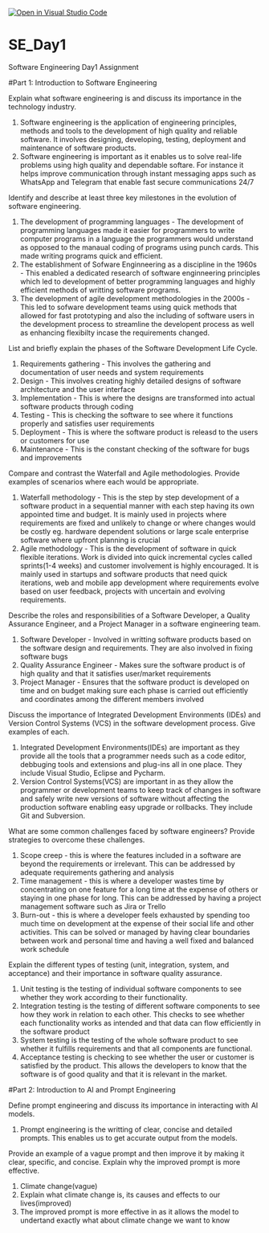 [![Open in Visual Studio Code](https://classroom.github.com/assets/open-in-vscode-2e0aaae1b6195c2367325f4f02e2d04e9abb55f0b24a779b69b11b9e10269abc.svg)](https://classroom.github.com/online_ide?assignment_repo_id=18365354&assignment_repo_type=AssignmentRepo)
# SE_Day1
Software Engineering Day1 Assignment

#Part 1: Introduction to Software Engineering

Explain what software engineering is and discuss its importance in the technology industry.
1. Software engineering is the application of engineering principles, methods and tools to the development of high quality and reliable software. It involves designing, developing, testing, deployment and maintenance of software products.
2. Software engineering is important as it enables us to solve real-life problems using high quality and dependable softare. For instance it helps improve communication through instant messaging apps such as WhatsApp and Telegram that enable fast secure communications 24/7


Identify and describe at least three key milestones in the evolution of software engineering.
1. The development of programming languages - The development of programming languages made it easier for programmers to write computer programs in a language the programmers would understand as opposed to the manaual coding of programs using punch
cards. This made writing programs quick and efficient.
2. The establishment of Sofware Enginneering as a discipline in the 1960s - This enabled a dedicated research of software enginneering principles which led to development of better programming languages and highly efficient methods of writting software programs.
3. The development of agile development methodologies in the 2000s - This led to sofware development teams using quick methods that allowed for fast prototyping and also the including of software users in the development process to streamline the developent process as well as enhancing flexibilty incase the requirements changed.


List and briefly explain the phases of the Software Development Life Cycle.
1. Requirements gathering - This involves the gathering and documentation of user needs and system requirements
2. Design - This involves creating highly detailed designs of software architecture and the user interface
3. Implementation - This is where the designs are transformed into actual software products through coding
4. Testing - This is checking the software to see where it functions properly and satisfies user requirements
5. Deployment - This is where the software product is releasd to the users or customers for use
6. Maintenance - This is the constant checking of the software for bugs and improvements  


Compare and contrast the Waterfall and Agile methodologies. Provide examples of scenarios where each would be appropriate.
1. Waterfall methodology - This is the step by step development of a software product in a sequential manner with each step having its own appointed time and budget. It is mainly used in projects where requirements are fixed and unlikely to change or where changes would be costly eg. hardware dependent solutions or large scale enterprise software where upfront planning is crucial
2. Agile methodology - This is the development of software in quick flexible iterations. Work is divided into quick incremental cycles called sprints(1-4 weeks) and customer involvement is highly encouraged. It is mainly used in startups and software products that need quick iterations, web and mobile app development where requirements evolve based on user feedback, projects with uncertain and evolving requirements.

Describe the roles and responsibilities of a Software Developer, a Quality Assurance Engineer, and a Project Manager in a software engineering team.
1. Software Developer - Involved in writting software products based on the software design and requirements. They are also involved in fixing software bugs
2. Quality Assurance Engineer - Makes sure the software product is of high quality and that it satisfies user/market requirements
3. Project Manager - Ensures that the software product is developed on time and on budget making sure each phase is carried out efficiently and coordinates among the different members involved


Discuss the importance of Integrated Development Environments (IDEs) and Version Control Systems (VCS) in the software development process. Give examples of each.
1. Integrated Development Environments(IDEs) are important as they provide all the tools that a programmer needs such as a code editor, debbuging tools and extensions and plug-ins all in one place. They include Visual Studio, Eclipse and Pycharm.
2. Version Control Systems(VCS) are important in as they allow the programmer or development teams to keep track of changes in software and safely write new versions of software without affecting the production software enabling easy upgrade or rollbacks. They include Git and Subversion.


What are some common challenges faced by software engineers? Provide strategies to overcome these challenges.
1. Scope creep - this is where the features included in a software are beyond the requirements or irrelevant. This can be addressed by adequate requirements gathering and analysis
2. Time management - this is where a developer wastes time by concentrating on one feature for a long time at the expense of others or staying in one phase for long. This can be addressed by having a project management software such as Jira or Trello
3. Burn-out - this is where a developer feels exhausted by spending too much time on development at the expense of their social life and other activities. This can be solved or managed by having clear boundaries between work and personal time and having a well fixed and balanced work schedule


Explain the different types of testing (unit, integration, system, and acceptance) and their importance in software quality assurance.
1. Unit testing is the testing of individual software components to see whether they work according to their functionality. 
2. Integration testing is the testing of different software components to see how they work in relation to each other. This checks to see whether each functionality works as intended and that data can flow efficiently in the software product
3. System testing is the testing of the whole software product to see whether it fulfills requirements and that all components are functional.
4. Acceptance testing is checking to see whether the user or customer is satisfied by the product. This allows the developers to know that the software is of good quality and that it is relevant in the market.


#Part 2: Introduction to AI and Prompt Engineering


Define prompt engineering and discuss its importance in interacting with AI models.
1. Prompt engineering is the writting of clear, concise and detailed prompts. This enables us to get accurate output from the models. 


Provide an example of a vague prompt and then improve it by making it clear, specific, and concise. Explain why the improved prompt is more effective.
1. Climate change(vague)
2. Explain what climate change is, its causes and effects to our lives(improved)
3. The improved prompt is more effective in as it allows the model to undertand exactly what about climate change we want to know
